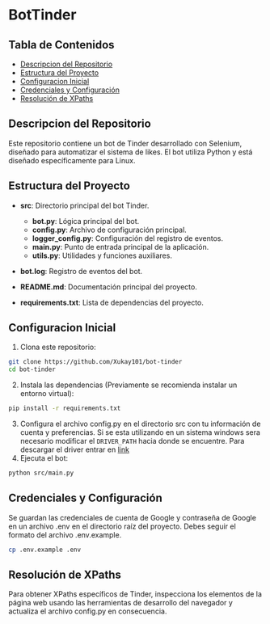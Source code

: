 # BotTinder

## Tabla de Contenidos

- [Descripcion del Repositorio](#descripcion-del-repositorio)
- [Estructura del Proyecto](#estructura-del-proyecto)
- [Configuracion Inicial](#configuracion-inicial)
- [Credenciales y Configuración](#credenciales-y-configuración)
- [Resolución de XPaths](#resolución-de-xpaths)

## Descripcion del Repositorio

Este repositorio contiene un bot de Tinder desarrollado con Selenium, diseñado para automatizar el sistema de likes. El bot utiliza Python y está diseñado específicamente para Linux.

## Estructura del Proyecto

- **src**: Directorio principal del bot Tinder.
  - **bot.py**: Lógica principal del bot.
  - **config.py**: Archivo de configuración principal.
  - **logger_config.py**: Configuración del registro de eventos.
  - **main.py**: Punto de entrada principal de la aplicación.
  - **utils.py**: Utilidades y funciones auxiliares.

- **bot.log**: Registro de eventos del bot.
- **README.md**: Documentación principal del proyecto.
- **requirements.txt**: Lista de dependencias del proyecto.

## Configuracion Inicial

1. Clona este repositorio:
```bash
git clone https://github.com/Xukay101/bot-tinder
cd bot-tinder
```
2. Instala las dependencias (Previamente se recomienda instalar un entorno virtual):
```bash
pip install -r requirements.txt
```
3. Configura el archivo config.py en el directorio src con tu información de cuenta y preferencias. Si se esta utilizando en un sistema windows sera necesario modificar el `DRIVER_PATH` hacia donde se encuentre.
Para descargar el driver entrar en [link](https://googlechromelabs.github.io/chrome-for-testing/)
4. Ejecuta el bot:
```bash
python src/main.py
```

## Credenciales y Configuración

Se guardan las credenciales de cuenta de Google y contraseña de Google en un archivo .env en el directorio raíz del proyecto. Debes seguir el formato del archivo .env.example.
```bash
cp .env.example .env
```

## Resolución de XPaths

Para obtener XPaths específicos de Tinder, inspecciona los elementos de la página web usando las herramientas de desarrollo del navegador y actualiza el archivo config.py en consecuencia.
